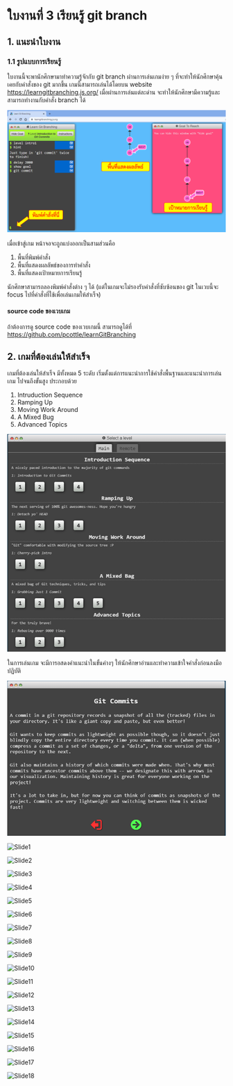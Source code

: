 # ใบงานที่ 3 เรียนรู้ git branch

## 1. แนะนำใบงาน

### 1.1 รูปแบบการเรียนรู้

ใบงานนี้จะพานักศึกษามาทำความรู้จักกับ git branch ผ่านการเล่นเกมง่าย ๆ ที่จะทำให้นักศึกษาคุ้นเคยกับคำสั่งของ git มากขึ้น 
เกมนี้สามารถเล่นได้โดยบน website  <https://learngitbranching.js.org/> 
เมื่อผ่านการเล่นแต่ละด่าน จะทำให้นักศึกษามีความรู้และสามารถทำงานกับคำสั่ง branch ได้

<img src = "./Pictures/Fig-02.png">

เมื่อเข้าสู่เกม หน้าจอจะถูกแบ่งออกเป็นสามส่วนคือ

1. พื้นที่พิมพ์คำสั่ง
2. พื้นที่แสดงผลลัพธ์ของการทำคำสั่ง
3. พื้นที่แสดงเป้าหมายการเรียนรู้

นักศึกษาสามารถลองพิมพ์คำสั่งต่าง ๆ  ได้ (แต่ในเกมจะไม่รองรับคำสั่งที่ซับซ้อนของ git
ในเวบนี้จะ focus ไปที่คำสั่งที่ใช้เพื่อเล่นเกมให้สำเร็จ)

#### source code ของเวบเกม

ถ้าต้องการดู source code ของเวบเกมนี้ สามารถดูได้ที่ <https://github.com/pcottle/learnGitBranching>

## 2. เกมที่ต้องเล่นให้สำเร็จ

เกมที่ต้องเล่นให้สำเร็จ มีทั้งหมด 5 ระดับ
เริ่มตั้งแต่การแนะนำการใช้คำสั่งพื้นฐานและแนะนำการเล่นเกม ไปจนถึงขั้นสูง ประกอบด้วย

1. Intruduction Sequence
2. Ramping Up
3. Moving Work Around
4. A Mixed Bug
5. Advanced Topics

<img src = "./Pictures/Fig-03.png">

ในการเล่นเกม จะมีการอสดงคำแนะนำในขั้นค่างๆ ให้นักศึกษาอ่านและทำความเข้าใจคำสั่งก่อนลงมือปฏิบัติ

<img src = "./Pictures/Fig-04.png">

![Slide1](https://user-images.githubusercontent.com/115066359/198016519-e93ce74c-603a-4e6f-9b8e-bbedf53bad1d.PNG)

![Slide2](https://user-images.githubusercontent.com/115066359/198016643-ed24a25f-0964-4569-9467-067a0591b648.PNG)

![Slide3](https://user-images.githubusercontent.com/115066359/198016692-55e2dc70-d27f-4d15-b286-3e685298a2f2.PNG)

![Slide4](https://user-images.githubusercontent.com/115066359/198016804-afb7204a-650c-46a3-9c3a-e7cb36f3d269.PNG)

![Slide5](https://user-images.githubusercontent.com/115066359/198016834-1bc6e7d3-adf9-4665-a2f6-bdbd71e73663.PNG)

![Slide6](https://user-images.githubusercontent.com/115066359/198016851-a09a57c4-ded1-42ba-bdd1-af4ac9e6fba9.PNG)

![Slide7](https://user-images.githubusercontent.com/115066359/198016861-2193648e-b068-4210-a1ad-9d7d8c4cba17.PNG)

![Slide8](https://user-images.githubusercontent.com/115066359/198016872-d2905c40-c158-43a5-bd0e-0bf15426e920.PNG)

![Slide9](https://user-images.githubusercontent.com/115066359/198016884-187c5d4c-46de-460c-926c-16aceb6e5c04.PNG)

![Slide10](https://user-images.githubusercontent.com/115066359/198016894-927b48d4-3d54-42b5-a9a6-888f96a3dc22.PNG)

![Slide11](https://user-images.githubusercontent.com/115066359/198016908-6b289e0f-3a8c-4377-95e7-f5f72ef02bd0.PNG)

![Slide12](https://user-images.githubusercontent.com/115066359/198016921-1bfa4f0c-9c92-489b-b0ae-7bae22b42f51.PNG)

![Slide13](https://user-images.githubusercontent.com/115066359/198016934-8b0ad60c-7542-4dc1-b80b-4595e0bfba2a.PNG)

![Slide14](https://user-images.githubusercontent.com/115066359/198016943-70f6f970-9fb3-444e-9bf4-6971fb3ca5fe.PNG)

![Slide15](https://user-images.githubusercontent.com/115066359/198016951-549ccfa3-7793-48ed-aee4-c67575520b0e.PNG)

![Slide16](https://user-images.githubusercontent.com/115066359/198016959-538e7018-1f8f-4895-8cd7-b7760c2900e0.PNG)

![Slide17](https://user-images.githubusercontent.com/115066359/198016968-b9e87783-c3c3-4b5d-b99f-78287f9e3b3e.PNG)

![Slide18](https://user-images.githubusercontent.com/115066359/198016984-4ca16a25-f04a-4641-8b32-ef635edf5cd5.PNG)
